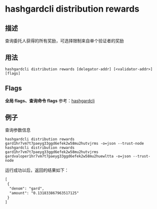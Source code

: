 # hashgardcli distribution rewards

## 描述

查询委托人获得的所有奖励，可选择限制来自单个验证者的奖励

## 用法

```shell
hashgardcli distribution rewards [delegator-addr] [<validator-addr>] [flags]
```

## Flags

**全局 flags、查询命令 flags** 参考：[hashgardcli](../README.md)

## 例子

查询参数信息

```shell
hashgardcli distribution rewards gard1hr7vm7t7paeyg33ggd6efek2w58mu2hutvjrms -o=json --trust-node
hashgardcli distribution rewards gard1hr7vm7t7paeyg33ggd6efek2w58mu2hutvjrms gardvaloper1hr7vm7t7paeyg33ggd6efek2w58mu2huewltta -o=json --trust-node
```

运行成功以后，返回的结果如下：

```txt
[
 {
  "denom": "gard",
  "amount": "0.131833867963517125"
 }
]
```
